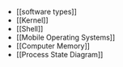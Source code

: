 - [[software types]]
- [[Kernel]]
- [[Shell]]
- [[Mobile Operating Systems]]
- [[Computer Memory]]
- [[Process State Diagram]]